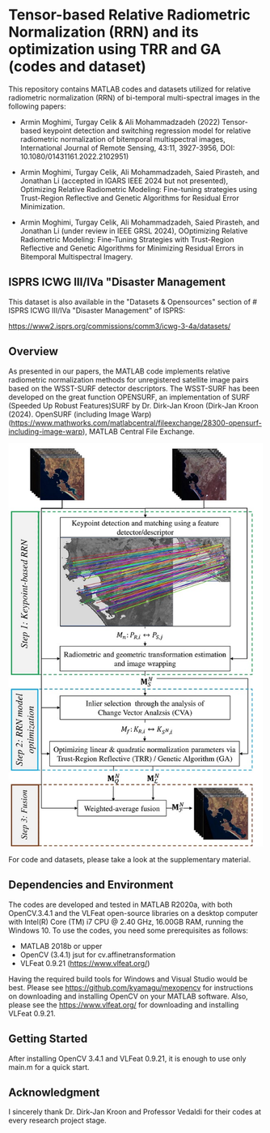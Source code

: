 # Tensor-based Relative Radiometric Normalization (RRN) and its optimization using TRR and GA (codes and dataset)

This repository contains MATLAB codes and datasets utilized for relative radiometric normalization (RRN) of bi-temporal multi-spectral images in the following papers:
- Armin Moghimi, Turgay Celik & Ali Mohammadzadeh (2022) Tensor-based keypoint detection and switching regression model for relative radiometric normalization of bitemporal multispectral images, International Journal of Remote Sensing, 43:11, 3927-3956, DOI: 10.1080/01431161.2022.2102951) 
- Armin Moghimi, Turgay Celik, Ali Mohammadzadeh, Saied Pirasteh, and Jonathan Li (accepted in IGARS IEEE 2024 but not presented), Optimizing Relative Radiometric Modeling: Fine-tuning strategies using Trust-Region Reflective and Genetic Algorithms for Residual Error Minimization.

- Armin Moghimi, Turgay Celik, Ali Mohammadzadeh, Saied Pirasteh, and Jonathan Li (under review in IEEE GRSL 2024), OOptimizing Relative Radiometric Modeling: Fine-Tuning Strategies with Trust-Region Reflective and Genetic Algorithms for Minimizing Residual Errors in Bitemporal Multispectral Imagery. 

## ISPRS ICWG III/IVa "Disaster Management
This dataset is also available in the "Datasets & Opensources" section of # ISPRS ICWG III/IVa "Disaster Management" of ISPRS: 

https://www2.isprs.org/commissions/comm3/icwg-3-4a/datasets/

## Overview
As presented in our papers, the MATLAB code implements relative radiometric normalization methods for unregistered satellite image pairs based on the WSST-SURF detector descriptors. The WSST-SURF has been developed on the great function OPENSURF,  an implementation of SURF (Speeded Up Robust Features)SURF by Dr. Dirk-Jan Kroon (Dirk-Jan Kroon (2024). OpenSURF (including Image Warp) (https://www.mathworks.com/matlabcentral/fileexchange/28300-opensurf-including-image-warp), MATLAB Central File Exchange. 

![Test Image 1](https://github.com/ArminMoghimi/Tensor-based-keypoint-detection/blob/main/Workflow11.jpg)

For code and datasets, please take a look at the supplementary material.

## Dependencies and Environment
The codes are developed and tested in MATLAB R2020a, with both OpenCV.3.4.1 and the VLFeat open-source libraries on a desktop computer with Intel(R) Core (TM) i7 CPU @ 2.40 GHz, 16.00GB RAM, running the Windows 10. To use the codes, you need some prerequisites as follows: 
- 	MATLAB 2018b or upper
- 	OpenCV (3.4.1) jsut for cv.affinetransformation
- 	VLFeat 0.9.21  (https://www.vlfeat.org/)

Having the required build tools for Windows and Visual Studio would be best. Please see https://github.com/kyamagu/mexopencv for instructions on downloading and installing OpenCV on your MATLAB software. Also, please see the https://www.vlfeat.org/ for downloading and installing VLFeat 0.9.21.

## Getting Started
After installing OpenCV 3.4.1 and VLFeat 0.9.21, it is enough to use only main.m for a quick start.
## Acknowledgment

I sincerely thank Dr. Dirk-Jan Kroon and Professor Vedaldi for their codes at every research project stage. 
